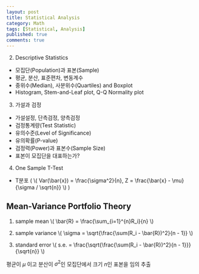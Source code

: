 ```yaml
---
layout: post
title: Statistical Analysis 
category: Math 
tags: [Statistical, Analysis]
published: true
comments: true
---
```


2. Descriptive Statistics
 - 모집단(Population)과 표본(Sample)
 - 평균, 분산, 표준편차, 변동계수
 - 중위수(Median), 사분위수(Quartiles) and Boxplot
 - Histogram, Stem-and-Leaf plot, Q-Q Normality plot

3. 가설과 검정
 - 가설설정, 단측검정, 양측검정
 - 검정통계량(Test Statistic)
 - 유의수준(Level of Significance)
 - 유의확률(P-value)
 - 검정력(Power)과 표본수(Sample Size)
 - 표본이 모집단을 대표하는가?

4. One Sample T-Test
 - T분포 ( \\( Var(\bar{x}) = \frac{\sigma^2}{n}, Z = \frac{\bar{x} - \mu}{\sigma / \sqrt{n}} \\) )



Mean-Variance Portfolio Theory
---

1. sample mean
\\( \bar{R} = \frac{\sum\_{i=1}^{n}R\_i}{n} \\)

2. sample variance
\\( \sigma = \sqrt{\frac{\sum(R\_i - \bar{R})^2}{n - 1}} \\)

3. standard error
\\( s.e. = \frac{\sqrt{\frac{\sum(R\_i - \bar{R})^2}{n - 1}}}{\sqrt{n}} \\)

평균이 $\mu$ 이고 분산이 $\sigma^2$인 모집단에서 크기 $n$인 표본을 임의 추출
